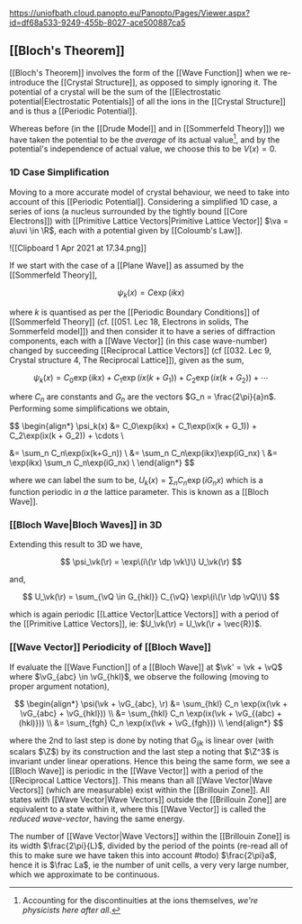 https://uniofbath.cloud.panopto.eu/Panopto/Pages/Viewer.aspx?id=df68a533-9249-455b-8027-ace500887ca5

## [[Bloch's Theorem]]

[[Bloch's Theorem]] involves the form of the [[Wave Function]] when we re-introduce the [[Crystal Structure]], as opposed to simply ignoring it. The potential of a crystal will be the sum of the [[Electrostatic potential|Electrostatic Potentials]] of all the ions in the [[Crystal Structure]] and is thus a [[Periodic Potential]].

Whereas before (in the [[Drude Model]] and in [[Sommerfeld Theory]]) we have taken the potential to be the *average* of its actual value[^1], and by the potential's independence of actual value, we choose this to be $V(x) = 0$.

[^1]:  Accounting for the discontinuities at the ions themselves, *we're physicists here after all*.

### 1D Case Simplification

Moving to a more accurate model of crystal behaviour, we need to take into account of this [[Periodic Potential]]. Considering a simplified 1D case, a series of ions (a nucleus surrounded by the tightly bound [[Core Electrons]]) with [[Primitive Lattice Vectors|Primitive Lattice Vector]] $\va = a\uvi \in \R$, each with a potential given by [[Coloumb's Law]].

![[Clipboard 1 Apr 2021 at 17.34.png]]

If we start with the case of a [[Plane Wave]] as assumed by the [[Sommerfeld Theory]],

$$
\psi_k(x) = C\exp(ikx)
$$

where $k$ is quantised as per the [[Periodic Boundary Conditions]] of [[Sommerfeld Theory]] (cf. [[051. Lec 18, Electrons in solids, The Sommerfeld model]]) and then consider it to have a series of diffraction components, each with a [[Wave Vector]] (in this case wave-number) changed by succeeding [[Reciprocal Lattice Vectors]] (cf [[032. Lec 9, Crystal structure 4, The Reciprocal Lattice]]), given as the sum,

$$
\psi_k(x) = C_0\exp(ikx) + C_1\exp(ix(k + G_1)) + C_2\exp(ix(k + G_2)) + \cdots
$$

where $C_n$ are constants and $G_n$ are the vectors $G_n = \frac{2\pi}{a}n$. Performing some simplifications we obtain,

$$
\begin{align*}
\psi_k(x)
&= C_0\exp(ikx) + C_1\exp(ix(k + G_1)) + C_2\exp(ix(k + G_2)) + \cdots \\

&= \sum_n C_n\exp(ix(k+G_n)) \\
&= \sum_n C_n\exp(ikx)\exp(iG_nx) \\
&= \exp(ikx) \sum_n C_n\exp(iG_nx) \\
\end{align*}
$$

where we can label the sum to be, $U_k(x)= \sum_n C_n\exp(iG_nx)$ which is a function periodic in $a$ the lattice parameter. This is known as a [[Bloch Wave]].

### [[Bloch Wave|Bloch Waves]] in 3D

Extending this result to 3D we have,

$$
\psi_\vk(\r) = \exp\(i\(\r \dp \vk\)\) U_\vk(\r)
$$

and,

$$
U_\vk(\r) = \sum_{\vQ \in G_{hkl}} C_{\vQ} \exp\(i\(\r \dp \vQ\)\)
$$

which is again periodic [[Lattice Vector|Lattice Vectors]] with a period of the [[Primitive Lattice Vectors]], ie: $U_\vk(\r) = U_\vk(\r + \vec{R})$.

### [[Wave Vector]] Periodicity of [[Bloch Wave]]

If evaluate the [[Wave Function]] of a [[Bloch Wave]] at $\vk' = \vk + \vQ$ where $\vG_{abc} \in \vG_{hkl}$, we observe the following (moving to proper argument notation),

$$
\begin{align*}
\psi(\vk + \vG_{abc}, \r)
&= \sum_{hkl} C_n \exp(ix(\vk + \vG_{abc} + \vG_{hkl})) \\
&= \sum_{hkl} C_n \exp(ix(\vk + \vG_{(abc) + (hkl)})) \\
&= \sum_{fgh} C_n \exp(ix(\vk + \vG_{fgh})) \\
\end{align*}
$$

where the 2nd to last step is done by noting that $G_{ijk}$ is linear over (with scalars $\Z$) by its construction and the last step a noting that $\Z^3$ is invariant under linear operations. Hence this being the same form, we see a [[Bloch Wave]] is periodic in the [[Wave Vector]] with a period of the [[Reciprocal Lattice Vectors]]. This means than all [[Wave Vector|Wave Vectors]] (which are measurable) exist within the [[Brillouin Zone]]. All states with [[Wave Vector|Wave Vectors]] outside the [[Brillouin Zone]] are equivalent to a state within it, where this [[Wave Vector]] is called the *reduced wave-vector*, having the same energy.

The number of [[Wave Vector|Wave Vectors]] within the [[Brillouin Zone]] is its width $\frac{2\pi}{L}$, divided by the period of the points (re-read all of this to make sure we have taken this into account #todo) $\frac{2\pi}a$, hence it is $\frac La$, ie the number of unit cells, a very very large number, which we approximate to be continuous.

